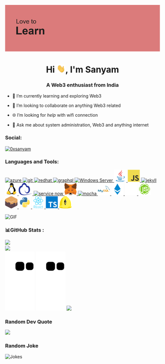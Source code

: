 ![Header](https://github.com/0xSanyam/0xSanyam/blob/main/assets/header.png)

<h1 align="center">Hi <img src="https://github.com/0xSanyam/0xSanyam/blob/main/assets/Hi.gif" width="28">, I'm Sanyam</h1>
<h3 align="center">A Web3 enthusiast from India</h3>

- 🌱 I’m currently learning and exploring Web3

- 👯 I’m looking to collaborate on anything Web3 related

- 🌐 I’m looking for *help* with wifi connection

- 💬 Ask me about system administration, Web3 and anything internet

<h3 align="left">Social:</h3>
<p align="left">
<a href="https://twitter.com/0xsanyam" target="blank"><img align="center" src="https://www.vectorlogo.zone/logos/twitter/twitter-official.svg" alt="0xsanyam" height="30" width="40" /></a>
</p>

<h3 align="left">Languages and Tools:</h3>
<p align="left"> <a href="https://azure.microsoft.com/en-in/" target="_blank" rel="noreferrer"> <img src="https://www.vectorlogo.zone/logos/microsoft_azure/microsoft_azure-icon.svg" alt="azure" width="40" height="40"/> </a> <a href="https://git-scm.com/" target="_blank" rel="noreferrer"> <img src="https://www.vectorlogo.zone/logos/git-scm/git-scm-icon.svg" alt="git" width="40" height="40"/> </a> <a href="https://www.redhat.com/en" target="_blank" rel="noreferrer"> <img src="https://www.vectorlogo.zone/logos/redhat/redhat-icon.svg" alt="redhat" width="40" height="40"/> <a href="https://graphql.org" target="_blank" rel="noreferrer"> <img src="https://www.vectorlogo.zone/logos/graphql/graphql-icon.svg" alt="graphql" width="40" height="40"/> </a> <a href="https://www.microsoft.com/en-us/windows-server" target="_blank" rel="noreferrer"> <img src="https://upload.wikimedia.org/wikipedia/commons/thumb/6/61/Own_windows_logo_server.svg/134px-Own_windows_logo_server.svg.png?20150630073843" alt="Windows Server" width="40" height="40"/> <a href="https://www.java.com" target="_blank" rel="noreferrer"> <img src="https://raw.githubusercontent.com/devicons/devicon/master/icons/java/java-original.svg" alt="java" width="40" height="40"/> </a> <a href="https://developer.mozilla.org/en-US/docs/Web/JavaScript" target="_blank" rel="noreferrer"> <img src="https://raw.githubusercontent.com/devicons/devicon/master/icons/javascript/javascript-original.svg" alt="javascript" width="40" height="40"/> </a> <a href="https://jekyllrb.com/" target="_blank" rel="noreferrer"> <img src="https://www.vectorlogo.zone/logos/jekyllrb/jekyllrb-icon.svg" alt="jekyll" width="40" height="40"/> </a> </a> <a href="https://www.linux.org/" target="_blank" rel="noreferrer"> <img src="https://raw.githubusercontent.com/devicons/devicon/master/icons/linux/linux-original.svg" alt="linux" width="40" height="40"/> <a href="https://ethers.io/" target="_blank" rel="noreferrer"> <img src="https://github.com/0xSanyam/0xSanyam/blob/main/assets/ethers.svg" alt="ethers.js" width="45" height="40"/> </a> <a href="https://www.servicenow.com/" target="_blank" rel="noreferrer"> <img src="https://www.vectorlogo.zone/logos/servicenow/servicenow-icon.svg" alt="service now" width="40" height="40"/> </a> <a href="https://metamask.io/" target="_blank" rel="noreferrer"> <img src="https://github.com/0xSanyam/0xSanyam/blob/main/assets/metamask.svg" alt="metamask" width="40" height="40"/> </a> <a href="https://mochajs.org" target="_blank" rel="noreferrer"> <img src="https://www.vectorlogo.zone/logos/mochajs/mochajs-icon.svg" alt="mocha" width="40" height="40"/> </a> <a href="https://www.mysql.com/" target="_blank" rel="noreferrer"> <img src="https://raw.githubusercontent.com/devicons/devicon/master/icons/mysql/mysql-original-wordmark.svg" alt="mysql" width="40" height="40"/> </a> <a href="https://soliditylang.org/" target="_blank" rel="noreferrer"> <img src="https://github.com/0xSanyam/0xSanyam/blob/main/assets/solidity.svg" alt="solidity" width="40" height="40" /> <a href="https://nextjs.org/" target="_blank" rel="noreferrer"> <picture> <source media="(prefers-color-scheme: dark)" srcset="https://github.com/0xSanyam/0xSanyam/blob/main/assets/nextjs.dark.svg"> <source media="(prefers-color-scheme: light)" srcset="https://github.com/0xSanyam/0xSanyam/blob/main/assets/nextjs-light.svg"> <img alt="Next.js for dark and light modes" src="https://github.com/0xSanyam/0xSanyam/blob/main/assets/nextjs.dark.svg" width="40" height="40"> </picture> </a> <a href="https://nodejs.org" target="_blank" rel="noreferrer"> <img src="https://github.com/0xSanyam/0xSanyam/blob/main/assets/nodejs.svg" alt="nodejs" width="40" height="40" /> </a> <a href="https://trufflesuite.com/ganache/" target="_blank" rel="noreferrer"> <img src="https://github.com/0xSanyam/0xSanyam/blob/main/assets/ganache.svg" alt="ganache" width="40" height="40" /> </a> <a href="https://www.python.org" target="_blank" rel="noreferrer"> <img src="https://raw.githubusercontent.com/devicons/devicon/master/icons/python/python-original.svg" alt="python" width="40" height="40"/> </a> <a href="https://reactjs.org/" target="_blank" rel="noreferrer"> <img src="https://raw.githubusercontent.com/devicons/devicon/master/icons/react/react-original-wordmark.svg" alt="react" width="40" height="40"/> </a> <a href="https://www.typescriptlang.org/" target="_blank" rel="noreferrer"> <img src="https://raw.githubusercontent.com/devicons/devicon/master/icons/typescript/typescript-original.svg" alt="typescript" width="40" height="40"/> </a> <a href="https://hardhat.org/" target="_blank" rel="noreferrer"> <img src="https://github.com/0xSanyam/0xSanyam/blob/main/assets/hardhat-icon.svg" alt="hardhat" width="40" height="40" /> </a> </p>

<img align="center" alt="GIF" src="https://media.giphy.com/media/hrSFdM4rg8VFpXyz2m/giphy.gif" />

### 📊GitHub Stats :
![](https://github-readme-stats.vercel.app/api?username=0xSanyam&theme=radical&hide_border=false&include_all_commits=false&count_private=true)<br/>
![](https://github-readme-streak-stats.herokuapp.com/?user=0xSanyam&theme=radical&hide_border=false)<br/>
![GitHub Snake Light](https://github.com/0xSanyam/0xSanyam/blob/output/github-contribution-grid-snake.svg#gh-light-mode-only)
![GitHub Snake Dark](https://github.com/0xSanyam/0xSanyam/blob/output/github-contribution-grid-snake.svg#gh-dark-mode-only)
![](https://github-readme-stats.vercel.app/api/top-langs/?username=0xSanyam&theme=radical&hide_border=false&include_all_commits=false&count_private=true&layout=compact)

### Random Dev Quote
![](https://quotes-github-readme.vercel.app/api?type=horizontal&theme=gruvbox) 
### Random Joke
<img src="https://readme-jokes.vercel.app/api" alt="Jokes" width="512px"/>

